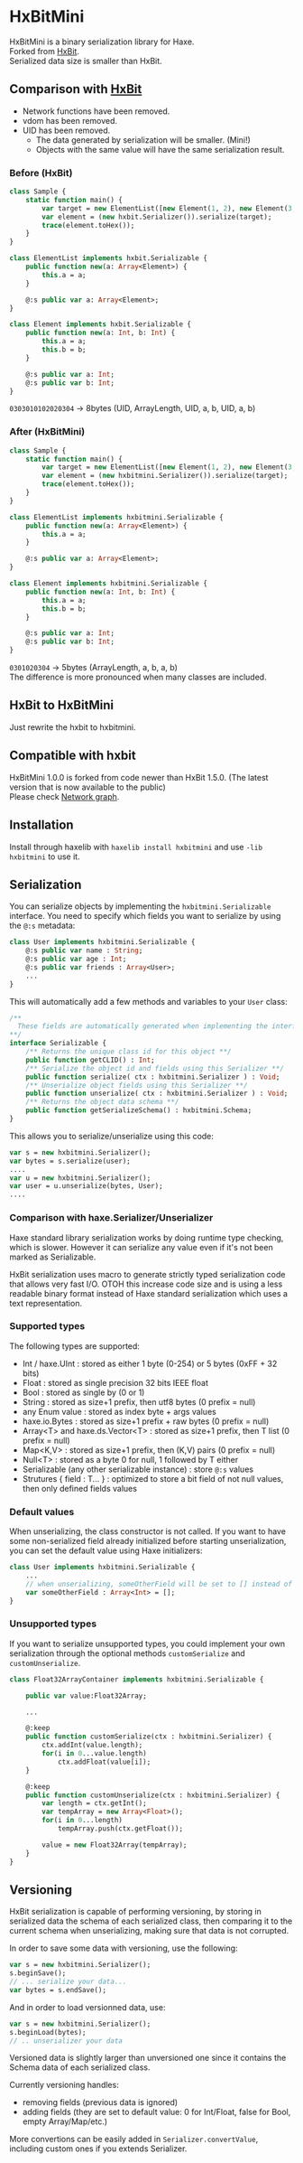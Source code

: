 # HxBitMini

HxBitMini is a binary serialization library for Haxe.  
Forked from [HxBit](https://github.com/HeapsIO/hxbit).  
Serialized data size is smaller than HxBit.

## Comparison with [HxBit](https://github.com/HeapsIO/hxbit)

- Network functions have been removed.
- vdom has been removed.
- UID has been removed.
  - The data generated by serialization will be smaller. (Mini!)
  - Objects with the same value will have the same serialization result.

### Before (HxBit)

```haxe
class Sample {
    static function main() {
        var target = new ElementList([new Element(1, 2), new Element(3, 4)]);
        var element = (new hxbit.Serializer()).serialize(target);
        trace(element.toHex());
    }
}

class ElementList implements hxbit.Serializable {
    public function new(a: Array<Element>) {
        this.a = a;
    }

    @:s public var a: Array<Element>;
}

class Element implements hxbit.Serializable {
    public function new(a: Int, b: Int) {
        this.a = a;
        this.b = b;
    }

    @:s public var a: Int;
    @:s public var b: Int;
}
```

`0303010102020304` -> 8bytes (UID, ArrayLength, UID, a, b, UID, a, b)

### After (HxBitMini)

```haxe
class Sample {
    static function main() {
        var target = new ElementList([new Element(1, 2), new Element(3, 4)]);
        var element = (new hxbitmini.Serializer()).serialize(target);
        trace(element.toHex());
    }
}

class ElementList implements hxbitmini.Serializable {
    public function new(a: Array<Element>) {
        this.a = a;
    }

    @:s public var a: Array<Element>;
}

class Element implements hxbitmini.Serializable {
    public function new(a: Int, b: Int) {
        this.a = a;
        this.b = b;
    }

    @:s public var a: Int;
    @:s public var b: Int;
}
```

`0301020304` -> 5bytes (ArrayLength, a, b, a, b)  
The difference is more pronounced when many classes are included.

## HxBit to HxBitMini

Just rewrite the hxbit to hxbitmini.

## Compatible with hxbit

HxBitMini 1.0.0 is forked from code newer than HxBit 1.5.0. (The latest version that is now available to the public)  
Please check [Network graph](https://github.com/HeapsIO/hxbit/network).

## Installation

Install through haxelib with `haxelib install hxbitmini` and use `-lib hxbitmini` to use it.

## Serialization

You can serialize objects by implementing the `hxbitmini.Serializable` interface. You need to specify which fields you want to serialize by using the `@:s` metadata:

```haxe
class User implements hxbitmini.Serializable {
    @:s public var name : String;
    @:s public var age : Int;
    @:s public var friends : Array<User>;
    ...
}
```

This will automatically add a few methods and variables to your `User` class:

```haxe
/**
  These fields are automatically generated when implementing the interface.
**/
interface Serializable {
	/** Returns the unique class id for this object **/
	public function getCLID() : Int;
	/** Serialize the object id and fields using this Serializer **/
	public function serialize( ctx : hxbitmini.Serializer ) : Void;
	/** Unserialize object fields using this Serializer **/  
	public function unserialize( ctx : hxbitmini.Serializer ) : Void;
	/** Returns the object data schema **/  
	public function getSerializeSchema() : hxbitmini.Schema;
}
```

This allows you to serialize/unserialize using this code:

```haxe
var s = new hxbitmini.Serializer();
var bytes = s.serialize(user);
....
var u = new hxbitmini.Serializer();
var user = u.unserialize(bytes, User);
....
```

### Comparison with haxe.Serializer/Unserializer

Haxe standard library serialization works by doing runtime type checking, which is slower. However it can serialize any value even if it's not been marked as Serializable.

HxBit serialization uses macro to generate strictly typed serialization code that allows very fast I/O. OTOH this increase code size and is using a less readable binary format instead of Haxe standard serialization which uses a text representation.

### Supported types

The following types are supported:

  - Int / haxe.UInt : stored as either 1 byte (0-254) or 5 bytes (0xFF + 32 bits)
  - Float : stored as single precision 32 bits IEEE float
  - Bool : stored as single by (0 or 1)
  - String : stored as size+1 prefix, then utf8 bytes (0 prefix = null)
  - any Enum value : stored as index byte + args values
  - haxe.io.Bytes : stored as size+1 prefix + raw bytes (0 prefix = null)
  - Array&lt;T&gt; and haxe.ds.Vector&lt;T&gt; : stored as size+1 prefix, then T list (0 prefix = null)
  - Map&lt;K,V&gt; : stored as size+1 prefix, then (K,V) pairs (0 prefix = null)
  - Null&lt;T&gt; : stored as a byte 0 for null, 1 followed by T either
  - Serializable (any other serializable instance) : store `@:s` values
  - Strutures { field : T... } : optimized to store a bit field of not null values, then only defined fields values 

### Default values

When unserializing, the class constructor is not called. If you want to have some non-serialized field already initialized before starting unserialization, you can set the default value using Haxe initializers:

```haxe
class User implements hxbitmini.Serializable {
    ...
    // when unserializing, someOtherField will be set to [] instead of null
    var someOtherField : Array<Int> = []; 
}
```

### Unsupported types

If you want to serialize unsupported types, you could implement your own serialization through the optional methods `customSerialize` and `customUnserialize`.

```haxe
class Float32ArrayContainer implements hxbitmini.Serializable {

    public var value:Float32Array;

    ...

    @:keep
    public function customSerialize(ctx : hxbitmini.Serializer) {
        ctx.addInt(value.length);
        for(i in 0...value.length)
            ctx.addFloat(value[i]);
    }

    @:keep
    public function customUnserialize(ctx : hxbitmini.Serializer) {
        var length = ctx.getInt();
        var tempArray = new Array<Float>();
        for(i in 0...length)
            tempArray.push(ctx.getFloat());

        value = new Float32Array(tempArray);
    }
}
```

## Versioning

HxBit serialization is capable of performing versioning, by storing in serialized data the schema of each serialized class, then comparing it to the current schema when unserializing, making sure that data is not corrupted.

In order to save some data with versioning, use the following:

```haxe
var s = new hxbitmini.Serializer();
s.beginSave();
// ... serialize your data...
var bytes = s.endSave();
```

And in order to load versionned data, use:

```haxe
var s = new hxbitmini.Serializer();
s.beginLoad(bytes);
// .. unserializer your data
```
Versioned data is slightly larger than unversioned one since it contains the Schema data of each serialized class.

Currently versioning handles:
 - removing fields (previous data is ignored)
 - adding fields (they are set to default value: 0 for Int/Float, false for Bool, empty Array/Map/etc.)

More convertions can be easily added in `Serializer.convertValue`, including custom ones if you extends Serializer. 

